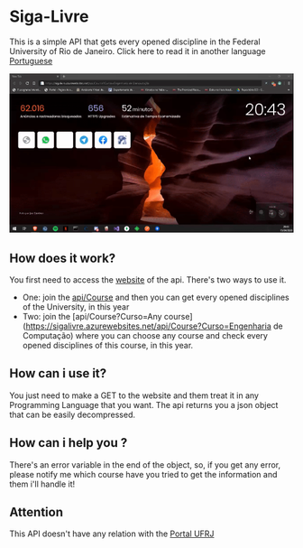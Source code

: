 # Siga-Livre
This is a simple API that gets every opened discipline in the Federal University of Rio de Janeiro. Click here to read it in another language [Portuguese](README.pt.md)

![](https://github.com/DantasB/Siga-Livre/blob/master/ReadmeFiles/Siga-Livre.gif)

## How does it work?
You first need to access the [website](https://sigalivre.azurewebsites.net/) of the api. There's two ways to use it.

- One: join the [api/Course](https://sigalivre.azurewebsites.net/api/Course) and then you can get every opened disciplines of the University, in this year
- Two: join the [api/Course?Curso=Any course](https://sigalivre.azurewebsites.net/api/Course?Curso=Engenharia de Computação) where you can choose any course and check every opened disciplines of this course, in this year.

## How can i use it?
You just need to make a GET to the website and them treat it in any Programming Language that you want. The api returns you a json object that can be easily decompressed.

## How can i help you ? 
There's an error variable in the end of the object, so, if you get any error, please notify me which course have you tried to get the information and them i'll handle it!

## Attention
This API doesn't have any relation with the [Portal UFRJ](https://portalaluno.ufrj.br/Portal)

